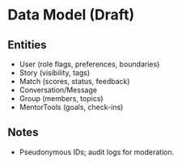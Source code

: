 # Data Model (Draft)

## Entities
- User (role flags, preferences, boundaries)
- Story (visibility, tags)
- Match (scores, status, feedback)
- Conversation/Message
- Group (members, topics)
- MentorTools (goals, check-ins)

## Notes
- Pseudonymous IDs; audit logs for moderation.
